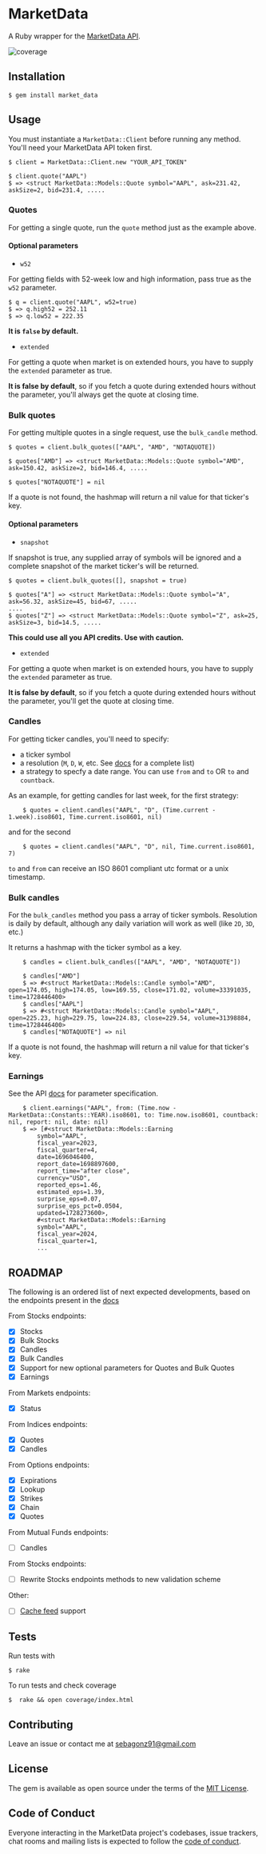 # MarketData

A Ruby wrapper for the [MarketData API](https://www.marketdata.app/docs/api).

![coverage](https://img.shields.io/badge/coverage%3A-96.72%25-green.svg)

## Installation

    $ gem install market_data

## Usage

You must instantiate a `MarketData::Client` before running any method. You'll need your MarketData API token first.

    $ client = MarketData::Client.new "YOUR_API_TOKEN"
    
    $ client.quote("AAPL")
    $ => <struct MarketData::Models::Quote symbol="AAPL", ask=231.42, askSize=2, bid=231.4, .....

### Quotes
For getting a single quote, run the `quote` method just as the example above.

#### Optional parameters

* `w52`

For getting fields with 52-week low and high information, pass true as the `w52` parameter. 
    
    $ q = client.quote("AAPL", w52=true)
    $ => q.high52 = 252.11
    $ => q.low52 = 222.35    
**It is `false` by default.**

* `extended`

For getting a quote when market is on extended hours, you have to supply the `extended` parameter as true. 

**It is false by default**, so if you fetch a quote during extended hours without the parameter, you'll always get the quote at closing time.

### Bulk quotes

For getting multiple quotes in a single request, use the `bulk_candle` method.

    $ quotes = client.bulk_quotes(["AAPL", "AMD", "NOTAQUOTE])
    
    $ quotes["AMD"] => <struct MarketData::Models::Quote symbol="AMD", ask=150.42, askSize=2, bid=146.4, .....
    
    $ quotes["NOTAQUOTE"] = nil

If a quote is not found, the hashmap will return a nil value for that ticker's key.

#### Optional parameters

* `snapshot`

If snapshot is true, any supplied array of symbols will be ignored and a complete snapshot of the market ticker's will be returned.
    
    $ quotes = client.bulk_quotes([], snapshot = true)

    $ quotes["A"] => <struct MarketData::Models::Quote symbol="A", ask=56.32, askSize=45, bid=67, .....
    ....
    $ quotes["Z"] => <struct MarketData::Models::Quote symbol="Z", ask=25, askSize=3, bid=14.5, .....

**This could use all you API credits. Use with caution.**

* `extended`

For getting a quote when market is on extended hours, you have to supply the `extended` parameter as true. 

**It is false by default**, so if you fetch a quote during extended hours without the parameter, you'll get the quote at closing time.

### Candles
For getting ticker candles, you'll need to specify:
* a ticker symbol
* a resolution (`M`, `D`, `W`, etc. See [docs](https://www.marketdata.app/docs/api/stocks/candles#request-parameters) for a complete list)
* a strategy to specfy a date range. You can use `from` and `to` OR `to` and `countback`.


As an example, for getting candles for last week, for the first strategy:
        
        $ quotes = client.candles("AAPL", "D", (Time.current - 1.week).iso8601, Time.current.iso8601, nil)

and for the second

        $ quotes = client.candles("AAPL", "D", nil, Time.current.iso8601, 7)

`to` and `from` can receive an ISO 8601 compliant utc format or a unix timestamp.

### Bulk candles

For the `bulk_candles` method you pass a array of ticker symbols. Resolution is daily by default, although any daily variation will work as well (like `2D`, `3D`, etc.)

It returns a hashmap with the ticker symbol as a key.

        $ candles = client.bulk_candles(["AAPL", "AMD", "NOTAQUOTE"])

        $ candles["AMD"]
        $ => #<struct MarketData::Models::Candle symbol="AMD", open=174.05, high=174.05, low=169.55, close=171.02, volume=33391035, time=1728446400>
        $ candles["AAPL"]
        $ => #<struct MarketData::Models::Candle symbol="AAPL", open=225.23, high=229.75, low=224.83, close=229.54, volume=31398884, time=1728446400>
        $ candles["NOTAQUOTE"] => nil

If a quote is not found, the hashmap will return a nil value for that ticker's key.

### Earnings

See the API [docs](https://www.marketdata.app/docs/api/stocks/earnings) for parameter specification.

        $ client.earnings("AAPL", from: (Time.now - MarketData::Constants::YEAR).iso8601, to: Time.now.iso8601, countback: nil, report: nil, date: nil)
        $ => [#<struct MarketData::Models::Earning
            symbol="AAPL",
            fiscal_year=2023,
            fiscal_quarter=4,
            date=1696046400,
            report_date=1698897600,
            report_time="after close",
            currency="USD",
            reported_eps=1.46,
            estimated_eps=1.39,
            surprise_eps=0.07,
            surprise_eps_pct=0.0504,
            updated=1728273600>,
            #<struct MarketData::Models::Earning
            symbol="AAPL",
            fiscal_year=2024,
            fiscal_quarter=1,
            ...

## ROADMAP

The following is an ordered list of next expected developments, based on the endpoints present in the [docs](https://www.marketdata.app/docs/api)

From Stocks endpoints:
- [X] Stocks
- [X] Bulk Stocks
- [X] Candles
- [X] Bulk Candles
- [X] Support for new optional parameters for Quotes and Bulk Quotes
- [X] Earnings

From Markets endpoints:
- [X] Status

From Indices endpoints:
- [X] Quotes
- [X] Candles

From Options endpoints:
- [X] Expirations
- [X] Lookup
- [X] Strikes
- [X] Chain
- [X] Quotes

From Mutual Funds endpoints:
- [ ] Candles

From Stocks endpoints:
- [ ] Rewrite Stocks endpoints methods to new validation scheme

Other:
- [ ] [Cache feed](https://www.marketdata.app/docs/api/universal-parameters/feed#cached-feed) support 


## Tests

Run tests with

    $ rake 

To run tests and check coverage

    $  rake && open coverage/index.html 
## Contributing

Leave an issue or contact me at sebagonz91@gmail.com

## License

The gem is available as open source under the terms of the [MIT License](https://opensource.org/licenses/MIT).

## Code of Conduct

Everyone interacting in the MarketData project's codebases, issue trackers, chat rooms and mailing lists is expected to follow the [code of conduct](https://github.com/[USERNAME]/market_data/blob/main/CODE_OF_CONDUCT.md).
